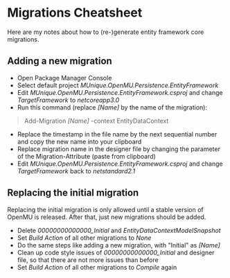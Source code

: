 ﻿# Migrations Cheatsheet

Here are my notes about how to (re-)generate entity framework core migrations.

## Adding a new migration
  * Open Package Manager Console
  * Select default project *MUnique.OpenMU.Persistence.EntityFramework*
  * Edit *MUnique.OpenMU.Persistence.EntityFramework.csproj* and change *TargetFramework* to *netcoreapp3.0*
  * Run this command (replace *[Name]* by the name of the migration):
  > Add-Migration *[Name]* -context EntityDataContext

  * Replace the timestamp in the file name by the next sequential number and copy the new name into your clipboard
  * Replace migration name in the designer file by changing the parameter of the Migration-Attribute (paste from clipboard)
  * Edit *MUnique.OpenMU.Persistence.EntityFramework.csproj* and change *TargetFramework* back to *netstandard2.1*

## Replacing the initial migration
Replacing the initial migration is only allowed until a stable version of OpenMU is released. After that, just new migrations should be added.
  * Delete *00000000000000_Initial* and *EntityDataContextModelSnapshot*
  * Set *Build Action* of all other migrations to *None*
  * Do the same steps like adding a new migration, with "Initial" as *[Name]*
  * Clean up code style issues of *00000000000000_Initial* and designer file, so that there are not more issues than before
  * Set *Build Action* of all other migrations to *Compile* again